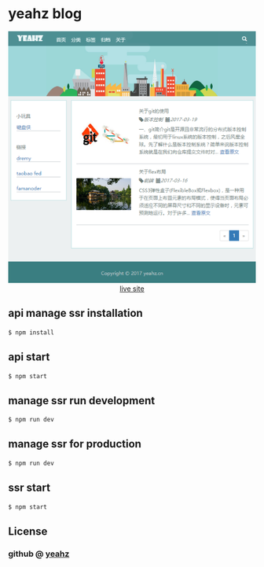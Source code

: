 # yeahz blog

<p align="center">
	<a href="http://www.yeahz.cn" target="_blank">
		<img src="https://raw.githubusercontent.com/YeahZGit/yeahz-blog/master/web.png" width="700px">
		<br>
		live site
	</a>
</p>

## api manage ssr installation
```bash
$ npm install
```

## api start
```bash
$ npm start
```

## manage ssr run development
```bash
$ npm run dev
```

## manage ssr for production
```bash
$ npm run dev
```

## ssr start
```bash
$ npm start
```

## License

### github @ [yeahz](https://github.com/yeahzgit)